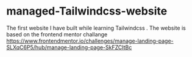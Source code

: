 # managed-Tailwindcss-website
The first website I  have built while learning Tailwindcss .  The website is based on the frontend mentor challange  https://www.frontendmentor.io/challenges/manage-landing-page-SLXqC6P5/hub/manage-landing-page-SkFZCItBc
